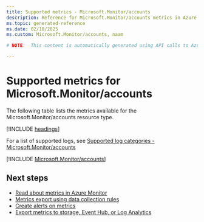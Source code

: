 ```yaml
---
title: Supported metrics - Microsoft.Monitor/accounts
description: Reference for Microsoft.Monitor/accounts metrics in Azure Monitor.
ms.topic: generated-reference
ms.date: 02/18/2025
ms.custom: Microsoft.Monitor/accounts, naam

# NOTE:  This content is automatically generated using API calls to Azure. Any edits made on these files will be overwritten in the next run of the script. 

---
```


  
# Supported metrics for Microsoft.Monitor/accounts
  
The following table lists the metrics available for the Microsoft.Monitor/accounts resource type.  
  
  
[!INCLUDE [headings](~/reusable-content/ce-skilling/azure/includes/azure-monitor/reference/metrics/metrics-headings.md)]  
  
  
  
For a list of supported logs, see [Supported log categories - Microsoft.Monitor/accounts](../supported-logs/microsoft-monitor-accounts-logs.md)  
  
 

[!INCLUDE [Microsoft.Monitor/accounts](~/reusable-content/ce-skilling/azure/includes/azure-monitor/reference/metrics/microsoft-monitor-accounts-metrics-include.md)]  



## Next steps

- [Read about metrics in Azure Monitor](/azure/azure-monitor/data-platform)
- [Metrics export using data collection rules](/azure/azure-monitor/essentials/data-collection-metrics)
- [Create alerts on metrics](/azure/azure-monitor/alerts/alerts-overview)
- [Export metrics to storage, Event Hub, or Log Analytics](/azure/azure-monitor/essentials/platform-logs-overview)

